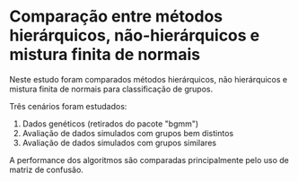 # Comparação entre métodos hierárquicos, não-hierárquicos e mistura finita de normais

Neste estudo foram comparados métodos hierárquicos, não hierárquicos e mistura finita de normais para classificação de grupos.

Três cenários foram estudados:

1) Dados genéticos (retirados do pacote "bgmm")
2) Avaliação de dados simulados com grupos bem distintos
3) Avaliação de dados simulados com grupos similares


 A performance dos algoritmos são comparadas principalmente pelo uso de matriz de confusão.
